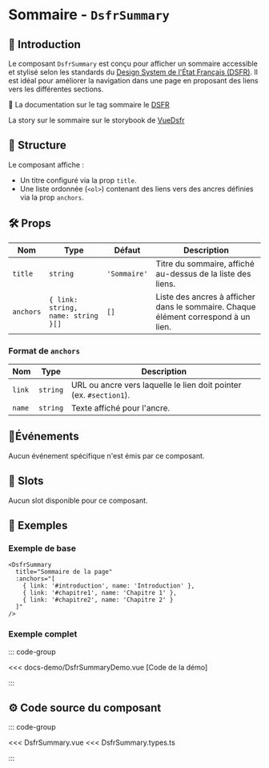 # Sommaire - `DsfrSummary`

## 🌟 Introduction

Le composant `DsfrSummary` est conçu pour afficher un sommaire accessible et stylisé selon les standards du [Design System de l'État Français (DSFR)](https://www.systeme-de-design.gouv.fr/). Il est idéal pour améliorer la navigation dans une page en proposant des liens vers les différentes sections.

🏅 La documentation sur le tag sommaire le [DSFR](https://www.systeme-de-design.gouv.fr/elements-d-interface/composants/sommaire)

<VIcon name="vi-file-type-storybook" /> La story sur le sommaire sur le storybook de [VueDsfr](https://storybook.vue-ds.fr/?path=/docs/composants-dsfrsummary--docs)

## 📐 Structure

Le composant affiche :

- Un titre configuré via la prop `title`.
- Une liste ordonnée (`<ol>`) contenant des liens vers des ancres définies via la prop `anchors`.

## 🛠️ Props

| Nom      | Type                           | Défaut        | Description                                                                 |
|----------|--------------------------------|---------------|-----------------------------------------------------------------------------|
| `title`  | `string`                       | `'Sommaire'`  | Titre du sommaire, affiché au-dessus de la liste des liens.                 |
| `anchors`| `{ link: string, name: string }[]` | `[]`          | Liste des ancres à afficher dans le sommaire. Chaque élément correspond à un lien. |

### Format de `anchors`

| Nom   | Type     | Description                                           |
|-------|----------|-------------------------------------------------------|
| `link` | `string` | URL ou ancre vers laquelle le lien doit pointer (ex. `#section1`). |
| `name` | `string` | Texte affiché pour l'ancre.                          |

## 📡Événements

Aucun événement spécifique n'est émis par ce composant.

## 🧩 Slots

Aucun slot disponible pour ce composant.

## 📝 Exemples

### Exemple de base

```vue
<DsfrSummary
  title="Sommaire de la page"
  :anchors="[
    { link: '#introduction', name: 'Introduction' },
    { link: '#chapitre1', name: 'Chapitre 1' },
    { link: '#chapitre2', name: 'Chapitre 2' }
  ]"
/>
```

### Exemple complet

::: code-group

<Story data-title="Démo" min-h="120px">
  <DsfrSummaryDemo />
</Story>

<<< docs-demo/DsfrSummaryDemo.vue [Code de la démo]

:::

## ⚙️ Code source du composant

::: code-group

<<< DsfrSummary.vue
<<< DsfrSummary.types.ts

:::

<script setup lang="ts">
import DsfrSummaryDemo from './docs-demo/DsfrSummaryDemo.vue'
</script>
